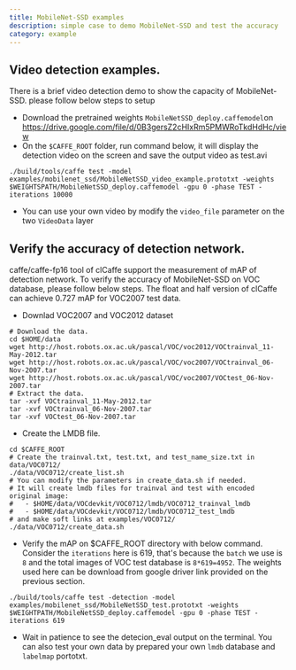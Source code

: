 ```yaml
---
title: MobileNet-SSD examples
description: simple case to demo MobileNet-SSD and test the accuracy
category: example
---
```


## Video detection examples.
There is a brief video detection demo to show the capacity of MobileNet-SSD. please follow below steps to setup
+ Download the pretrained weights `MobileNetSSD_deploy.caffemodel`on https://drive.google.com/file/d/0B3gersZ2cHIxRm5PMWRoTkdHdHc/view
+ On the `$CAFFE_ROOT` folder, run command below, it will display the detection video on the screen and save the output video as test.avi
```
./build/tools/caffe test -model examples/mobilenet_ssd/MobileNetSSD_video_example.prototxt -weights $WEIGHTSPATH/MobileNetSSD_deploy.caffemodel -gpu 0 -phase TEST -iterations 10000
```
+ You can use your own video by modify the `video_file` parameter on the two `VideoData` layer 
## Verify the accuracy of detection network.
caffe/caffe-fp16 tool of clCaffe support the measurement of mAP of detection network. To verify the accuracy of MobileNet-SSD on VOC database, please follow below steps. The float and half version of clCaffe can achieve 0.727 mAP for VOC2007 test data.
+ Downlad VOC2007 and VOC2012 dataset
```
# Download the data.
cd $HOME/data
wget http://host.robots.ox.ac.uk/pascal/VOC/voc2012/VOCtrainval_11-May-2012.tar
wget http://host.robots.ox.ac.uk/pascal/VOC/voc2007/VOCtrainval_06-Nov-2007.tar
wget http://host.robots.ox.ac.uk/pascal/VOC/voc2007/VOCtest_06-Nov-2007.tar
# Extract the data.
tar -xvf VOCtrainval_11-May-2012.tar
tar -xvf VOCtrainval_06-Nov-2007.tar
tar -xvf VOCtest_06-Nov-2007.tar
```
+ Create the LMDB file.
```
cd $CAFFE_ROOT
# Create the trainval.txt, test.txt, and test_name_size.txt in data/VOC0712/
./data/VOC0712/create_list.sh
# You can modify the parameters in create_data.sh if needed.
# It will create lmdb files for trainval and test with encoded original image:
#   - $HOME/data/VOCdevkit/VOC0712/lmdb/VOC0712_trainval_lmdb
#   - $HOME/data/VOCdevkit/VOC0712/lmdb/VOC0712_test_lmdb
# and make soft links at examples/VOC0712/
./data/VOC0712/create_data.sh
```
+ Verify the mAP on $CAFFE_ROOT directory with below command. Consider the `iterations` here is 619, that's because the `batch` we use is `8` and the total images of VOC test database is `8*619=4952`. The weights used here can be download from google driver link provided on the previous section.
```
./build/tools/caffe test -detection -model examples/mobilenet_ssd/MobileNetSSD_test.prototxt -weights $WEIGHTPATH/MobileNetSSD_deploy.caffemodel -gpu 0 -phase TEST -iterations 619
```
+ Wait in patience to see the detecion_eval output on the terminal. You can also test your own data by prepared your own `lmdb` database and `labelmap` portotxt.
